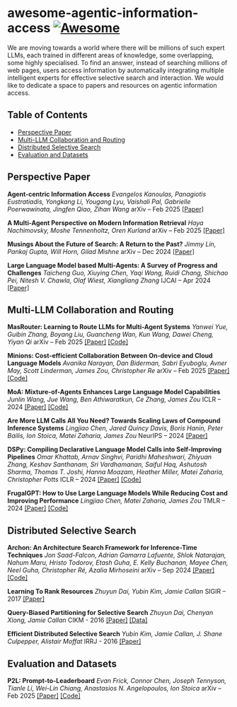 # awesome-agentic-information-access [![Awesome](https://awesome.re/badge-flat2.svg)](https://awesome.re)

We are moving towards a world where there will be millions of such expert LLMs, each trained in different areas of knowledge, some overlapping, some highly specialised. To find an answer, instead of searching millions of web pages, users access information by automatically integrating multiple intelligent experts for effective selective search and interaction. We would like to dedicate a space to papers and resources on agentic information access. 

## Table of Contents

- [Perspective Paper](#perspective-paper)
- [Multi-LLM Collaboration and Routing](#multi-llm-collaboration-and-routing)
- [Distributed Selective Search](#distributed-selective-search)
- [Evaluation and Datasets](#evaluation-and-datasets)

## Perspective Paper

**Agent-centric Information Access**
*Evangelos Kanoulas, Panagiotis Eustratiadis, Yongkang Li, Yougang Lyu, Vaishali Pal, Gabrielle Poerwawinata, Jingfen Qiao, Zihan Wang*
arXiv – Feb 2025 [[Paper]](https://arxiv.org/pdf/2502.19298)

**A Multi-Agent Perspective on Modern Information Retrieval**
*Haya Nachimovsky, Moshe Tennenholtz, Oren Kurland*
arXiv – Feb 2025 [[Paper]](https://arxiv.org/pdf/2502.14796)

**Musings About the Future of Search: A Return to the Past?**
*Jimmy Lin, Pankaj Gupta, Will Horn, Gilad Mishne*
arXiv – Dec 2024 [[Paper]](https://arxiv.org/pdf/2412.18956)

**Large Language Model based Multi-Agents: A Survey of Progress and Challenges**
*Taicheng Guo, Xiuying Chen, Yaqi Wang, Ruidi Chang, Shichao Pei, Nitesh V. Chawla, Olaf Wiest, Xiangliang Zhang*
IJCAI – Apr 2024 [[Paper]](https://arxiv.org/pdf/2402.01680)

## Multi-LLM Collaboration and Routing

**MasRouter: Learning to Route LLMs for Multi-Agent Systems**
*Yanwei Yue, Guibin Zhang, Boyang Liu, Guancheng Wan, Kun Wang, Dawei Cheng, Yiyan Qi*
arXiv – Feb 2025 [[Paper]](https://arxiv.org/pdf/2502.11133) [[Code]](https://github.com/yanweiyue/masrouter)

**Minions: Cost-efficient Collaboration Between On-device and Cloud Language Models**
*Avanika Narayan, Dan Biderman, Sabri Eyuboglu, Avner May, Scott Linderman, James Zou, Christopher Re*
arXiv – Feb 2025 [[Paper]](https://arxiv.org/pdf/2502.15964) [[Code]](https://github.com/yanweiyue/masrouter)

**MoA: Mixture-of-Agents Enhances Large Language Model Capabilities**
*Junlin Wang, Jue Wang, Ben Athiwaratkun, Ce Zhang, James Zou*
ICLR – 2024 [[Paper]](https://arxiv.org/pdf/2406.04692) [[Code]](https://github.com/togethercomputer/moa)

**Are More LLM Calls All You Need? Towards Scaling Laws of Compound Inference Systems**
*Lingjiao Chen, Jared Quincy Davis, Boris Hanin, Peter Bailis, Ion Stoica, Matei Zaharia, James Zou*
NeurIPS – 2024 [[Paper]](https://arxiv.org/pdf/2403.02419)

**DSPy: Compiling Declarative Language Model Calls into Self-Improving Pipelines**
*Omar Khattab, Arnav Singhvi, Paridhi Maheshwari, Zhiyuan Zhang, Keshav Santhanam, Sri Vardhamanan, Saiful Haq, Ashutosh Sharma, Thomas T. Joshi, Hanna Moazam, Heather Miller, Matei Zaharia, Christopher Potts*
ICLR – 2024 [[Paper]](https://arxiv.org/pdf/2310.03714) [[Code]](https://github.com/stanfordnlp/dspy)

**FrugalGPT: How to Use Large Language Models While Reducing Cost and Improving Performance**
*Lingjiao Chen, Matei Zaharia, James Zou*
TMLR – 2024 [[Paper]](https://arxiv.org/pdf/2305.05176) [[Code]](https://github.com/stanford-futuredata/FrugalGPT)

## Distributed Selective Search

**Archon: An Architecture Search Framework for Inference-Time Techniques**
*Jon Saad-Falcon, Adrian Gamarra Lafuente, Shlok Natarajan, Nahum Maru, Hristo Todorov, Etash Guha, E. Kelly Buchanan, Mayee Chen, Neel Guha, Christopher Ré, Azalia Mirhoseini*
arXiv – Sep 2024 [[Paper]](https://arxiv.org/pdf/2409.15254) [[Code]](https://github.com/ScalingIntelligence/Archon)

**Learning To Rank Resources**
*Zhuyun Dai, Yubin Kim, Jamie Callan*
SIGIR – 2017 [[Paper]](https://www.cs.cmu.edu/~zhuyund/papers/learning-rank-resources.pdf)

**Query-Biased Partitioning for Selective Search**
*Zhuyun Dai, Chenyan Xiong, Jamie Callan*
CIKM - 2016 [[Paper]](https://www.cs.cmu.edu/~callan/Papers/cikm16-zhuyund.pdf) [[Data]](https://boston.lti.cs.cmu.edu/appendices/CIKM2016-Dai)

**Efficient Distributed Selective Search**
*Yubin Kim, Jamie Callan, J. Shane Culpepper, Alistair Moffat*
IRRJ - 2016 [[Paper]](https://www.cs.cmu.edu/~callan/Papers/IRJ16-yubink.pdf)

## Evaluation and Datasets

**P2L: Prompt-to-Leaderboard**
*Evan Frick, Connor Chen, Joseph Tennyson, Tianle Li, Wei-Lin Chiang, Anastasios N. Angelopoulos, Ion Stoica*
arXiv – Feb 2025 [[Paper]](https://arxiv.org/pdf/2502.14855) [[Code]](https://github.com/lmarena/p2l)